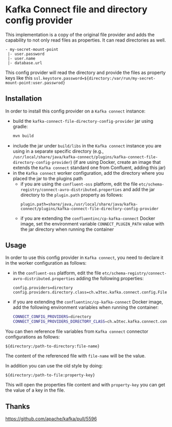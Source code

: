 # Kafka Connect file and directory config provider
This implementation is a copy of the original file provider and adds the capability to not only read files as properties. It can read directories as well.

```
- my-secret-mount-point
 |- user.password
 |- user.name
 |- database.url
```

This config provider will read the directory and provide the files as property keys like this
``ssl.keystore.password=${directory:/var/run/my-secret-mount-point:user.passwrod}``

## Installation

In order to install this config provider on a `Kafka connect` instance:

- build the `kafka-connect-file-directory-config-provider` jar using gradle:
  ```bash
  mvn build
  ```
- include the jar under `build/libs` in the `Kafka connect` instance you are
  using in a separate specific directory
  (e.g., `/usr/local/share/java/kafka-connect/plugins/kafka-connect-file-directory-config-provider`)
  (if are using Docker, create an image that extends the `Kafka connect` standard
  one from Confluent, adding this jar)
- in the `Kafka connect` worker configuration, add the directory where you
  placed the jar to the plugins path
  - if you are using the `confluent-oss` platform, edit the file
    `etc/schema-registry/connect-avro-distributed.properties` and add the jar
    directory to the `plugin.path` property as follows:
    ```
    plugin.path=share/java,/usr/local/share/java/kafka-connect/plugins/kafka-connect-file-directory-config-provider
    ```
  - if you are extending the `confluentinc/cp-kafka-connect` Docker image, set
    the environment variable `CONNECT_PLUGIN_PATH` value with the jar directory
    when running the container

## Usage

In order to use this config provider in `Kafka connect`, you need to declare it
in the worker configuration as follows:

- in the `confluent-oss` platform, edit the file
  `etc/schema-registry/connect-avro-distributed.properties` adding the
  following properties:
  ```
  config.providers=directory
  config.providers.directory.class=ch.w3tec.kafka.connect.config.FileDirectoryConfigProvider
  ```
- if you are extending the `confluentinc/cp-kafka-connect` Docker image, add the
  following environment variables when running the container:
  ```bash
  CONNECT_CONFIG_PROVIDERS=directory
  CONNECT_CONFIG_PROVIDERS_DIRECTORY_CLASS=ch.w3tec.kafka.connect.config.FileDirectoryConfigProvider
  ```

You can then reference file variables from `Kafka connect` connector
configurations as follows:

```
${directory:/path-to-directory:file-name}
```
The content of the referenced file with `file-name` will be the value.

In addition you can use the old style by doing:
```
${directory:/path-to-file:property-key}
```
This will open the properties file content and with `property-key` you can get the value of a key in the file.

## Thanks
https://github.com/apache/kafka/pull/5596